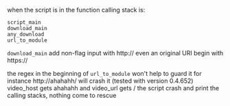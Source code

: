 when the script is in the function calling stack is:
```
script_main
download_main
any_download
url_to_module
```
```download_main``` add non-flag input with http://
even an original URI begin with https://

the regex in the beginning of ```url_to_module``` won't help to guard it
for instance http://ahahahh/ will crash it (tested with version 0.4.652)
video_host gets ahahahh and video_url gets /
the script crash and print the calling stacks, nothing come to rescue



